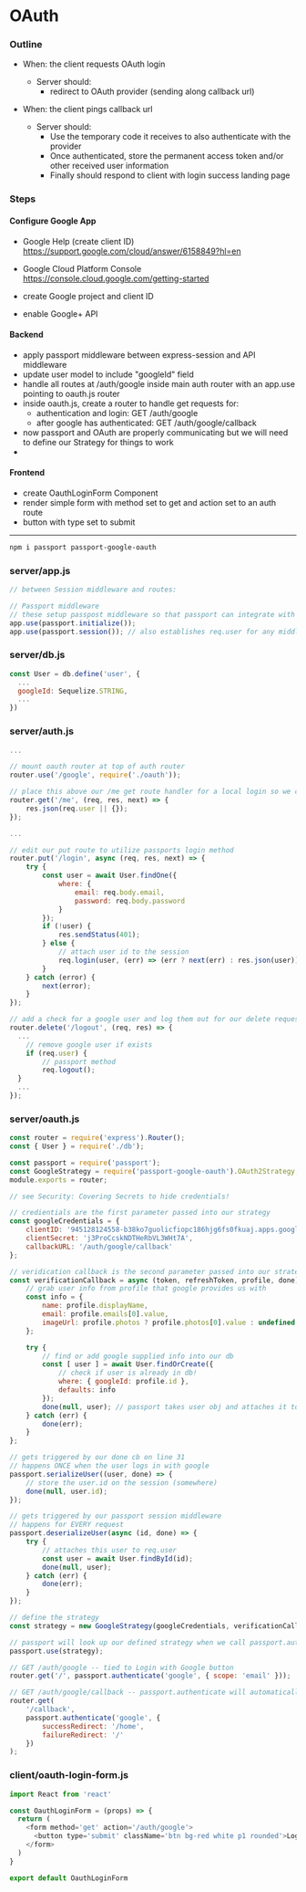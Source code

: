 # OAuth

### Outline
- When: the client requests OAuth login
    - Server should:
        - redirect to OAuth provider (sending along callback url)

- When: the client pings callback url
    - Server should:
        - Use the temporary code it receives to also authenticate with the provider
        - Once authenticated, store the permanent access token and/or other received user information
        - Finally should respond to client with login success landing page

### Steps
#### Configure Google App
- Google Help (create client ID) https://support.google.com/cloud/answer/6158849?hl=en
- Google Cloud Platform Console https://console.cloud.google.com/getting-started

- create Google project and client ID
- enable Google+ API

#### Backend
- apply passport middleware between express-session and API middleware
- update user model to include "googleId" field
- handle all routes at /auth/google inside main auth router with an app.use pointing to oauth.js router
- inside oauth.js, create a router to handle get requests for:
    - authentication and login: GET /auth/google
    - after google has authenticated: GET /auth/google/callback
- now passport and OAuth are properly communicating but we will need to define our Strategy for things to work
- 

#### Frontend
- create OauthLoginForm Component
- render simple form with method set to get and action set to an auth route
- button with type set to submit
* * *

```zsh
npm i passport passport-google-oauth
```

### server/app.js

```js
// between Session middleware and routes:

// Passport middleware
// these setup passpost middleware so that passport can integrate with our session
app.use(passport.initialize());
app.use(passport.session()); // also establishes req.user for any middleware below it
```

### server/db.js
```js
const User = db.define('user', {
  ...
  googleId: Sequelize.STRING,
  ...
})
```

### server/auth.js
```js
...

// mount oauth router at top of auth router
router.use('/google', require('./oauth'));

// place this above our /me get route handler for a local login so we can serve a google user if it exists
router.get('/me', (req, res, next) => {
	res.json(req.user || {});
});

...

// edit our put route to utilize passports login method
router.put('/login', async (req, res, next) => {
	try {
		const user = await User.findOne({
			where: {
				email: req.body.email,
				password: req.body.password
			}
		});
		if (!user) {
			res.sendStatus(401);
		} else {
			// attach user id to the session
			req.login(user, (err) => (err ? next(err) : res.json(user)));
		}
	} catch (error) {
		next(error);
	}
});

// add a check for a google user and log them out for our delete request
router.delete('/logout', (req, res) => {
  ...
	// remove google user if exists
	if (req.user) {
		// passport method
		req.logout();
  }
  ...
});
```

### server/oauth.js
```js
const router = require('express').Router();
const { User } = require('./db');

const passport = require('passport');
const GoogleStrategy = require('passport-google-oauth').OAuth2Strategy;
module.exports = router;

// see Security: Covering Secrets to hide credentials!

// credientials are the first parameter passed into our strategy
const googleCredentials = {
	clientID: '945128124558-b38ko7guolicfiopc186hjg6fs0fkuaj.apps.googleusercontent.com',
	clientSecret: 'j3ProCcskNDTHeRbVL3WHt7A',
	callbackURL: '/auth/google/callback'
};

// veridication callback is the second parameter passed into our strategy
const verificationCallback = async (token, refreshToken, profile, done) => {
	// grab user info from profile that google provides us with
	const info = {
		name: profile.displayName,
		email: profile.emails[0].value,
		imageUrl: profile.photos ? profile.photos[0].value : undefined
	};

	try {
		// find or add google supplied info into our db
		const [ user ] = await User.findOrCreate({
			// check if user is already in db!
			where: { googleId: profile.id },
			defaults: info
		});
		done(null, user); // passport takes user obj and attaches it to req.session!
	} catch (err) {
		done(err);
	}
};

// gets triggered by our done cb on line 31
// happens ONCE when the user logs in with google
passport.serializeUser((user, done) => {
	// store the user.id on the session (somewhere)
	done(null, user.id);
});

// gets triggered by our passport session middleware
// happens for EVERY request
passport.deserializeUser(async (id, done) => {
	try {
		// attaches this user to req.user
		const user = await User.findById(id);
		done(null, user);
	} catch (err) {
		done(err);
	}
});

// define the strategy
const strategy = new GoogleStrategy(googleCredentials, verificationCallback);

// passport will look up our defined strategy when we call passport.authenticate below
passport.use(strategy);

// GET /auth/google -- tied to Login with Google button
router.get('/', passport.authenticate('google', { scope: 'email' }));

// GET /auth/google/callback -- passport.authenticate will automatically send us to google, google will make req back to this path after sign-in
router.get(
	'/callback',
	passport.authenticate('google', {
		successRedirect: '/home',
		failureRedirect: '/'
	})
);
```

### client/oauth-login-form.js
```js
import React from 'react'

const OauthLoginForm = (props) => {
  return (
    <form method='get' action='/auth/google'>
      <button type='submit' className='btn bg-red white p1 rounded'>Login with Google</button>
    </form>
  )
}

export default OauthLoginForm
```